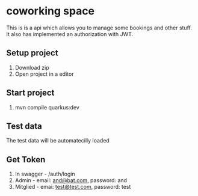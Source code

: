 # coworking space

This is is a api which allows you to manage some bookings and other stuff. It also has implemented an authorization with JWT.

## Setup project
1. Download zip
2. Open project in a editor

## Start project
1. mvn compile quarkus:dev

## Test data
The test data will be automatecilly loaded

## Get Token
1. In swagger - /auth/login
2. Admin - email: and@bat.com, password: and
3. Mitglied - emai: test@test.com, password: test


